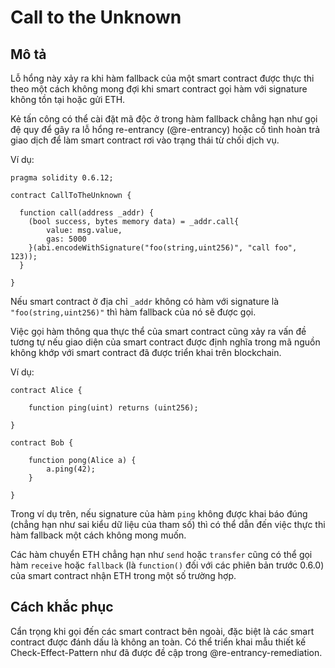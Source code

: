 # Call to the Unknown

## Mô tả

Lỗ hổng này xảy ra khi hàm fallback của một smart contract được thực thi theo một cách không mong đợi khi smart contract gọi hàm với signature không tồn tại hoặc gửi ETH.

Kẻ tấn công có thể cài đặt mã độc ở trong hàm fallback chẳng hạn như gọi đệ quy để gây ra lỗ hổng re-entrancy (@re-entrancy) hoặc cố tình hoàn trả giao dịch để làm smart contract rơi vào trạng thái từ chối dịch vụ.

Ví dụ:

```solidity
pragma solidity 0.6.12;

contract CallToTheUnknown {

  function call(address _addr) {
    (bool success, bytes memory data) = _addr.call{
    	value: msg.value,
    	gas: 5000
    }(abi.encodeWithSignature("foo(string,uint256)", "call foo", 123));
  }
  
}
```

Nếu smart contract ở địa chỉ `_addr` không có hàm với signature là `"foo(string,uint256)"` thì hàm fallback của nó sẽ được gọi. 

Việc gọi hàm thông qua thực thể của smart contract cũng xảy ra vấn đề tương tự nếu giao diện của smart contract được định nghĩa trong mã nguồn không khớp với smart contract đã được triển khai trên blockchain.

Ví dụ:

```solidity
contract Alice {
  
    function ping(uint) returns (uint256);
    
}

contract Bob {
  
    function pong(Alice a) {
        a.ping(42);
    }
    
}
```

Trong ví dụ trên, nếu signature của hàm `ping` không được khai báo đúng (chẳng hạn như sai kiểu dữ liệu của tham số) thì có thể dẫn đến việc thực thi hàm fallback một cách không mong muốn.

Các hàm chuyển ETH chẳng hạn như `send` hoặc `transfer` cũng có thể gọi hàm `receive` hoặc `fallback` (là `function()` đối với các phiên bản trước 0.6.0) của smart contract nhận ETH trong một số trường hợp.

## Cách khắc phục <call-to-the-unknown-remediation>

Cẩn trọng khi gọi đến các smart contract bên ngoài, đặc biệt là các smart contract được đánh dấu là không an toàn. Có thể triển khai mẫu thiết kế Check-Effect-Pattern như đã được đề cập trong @re-entrancy-remediation.
